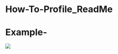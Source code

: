 # How-To-Profile_ReadMe
# Example-
![](https://github.com/MasterJain/masterjain/blob/master/anishgiff.gif)
